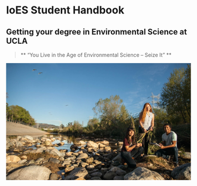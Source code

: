 # IoES Student Handbook

## Getting your degree in Environmental Science at UCLA

> ** “You Live in the Age of Environmental Science – Seize It” **

![](/assets/la-river-1600w.jpg)

